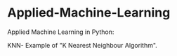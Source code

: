 # Applied-Machine-Learning

Applied Machine Learning in Python:

KNN- Example of "K Nearest Neighbour Algorithm".
